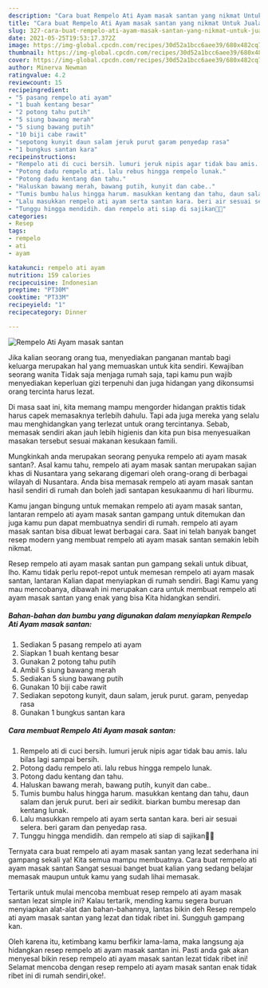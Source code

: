 ```yaml
---
description: "Cara buat Rempelo Ati Ayam masak santan yang nikmat Untuk Jualan"
title: "Cara buat Rempelo Ati Ayam masak santan yang nikmat Untuk Jualan"
slug: 327-cara-buat-rempelo-ati-ayam-masak-santan-yang-nikmat-untuk-jualan
date: 2021-05-25T19:53:17.372Z
image: https://img-global.cpcdn.com/recipes/30d52a1bcc6aee39/680x482cq70/rempelo-ati-ayam-masak-santan-foto-resep-utama.jpg
thumbnail: https://img-global.cpcdn.com/recipes/30d52a1bcc6aee39/680x482cq70/rempelo-ati-ayam-masak-santan-foto-resep-utama.jpg
cover: https://img-global.cpcdn.com/recipes/30d52a1bcc6aee39/680x482cq70/rempelo-ati-ayam-masak-santan-foto-resep-utama.jpg
author: Minerva Newman
ratingvalue: 4.2
reviewcount: 15
recipeingredient:
- "5 pasang rempelo ati ayam"
- "1 buah kentang besar"
- "2 potong tahu putih"
- "5 siung bawang merah"
- "5 siung bawang putih"
- "10 biji cabe rawit"
- "sepotong kunyit daun salam jeruk purut garam penyedap rasa"
- "1 bungkus santan kara"
recipeinstructions:
- "Rempelo ati di cuci bersih. lumuri jeruk nipis agar tidak bau amis. lalu bilas lagi sampai bersih."
- "Potong dadu rempelo ati. lalu rebus hingga rempelo lunak."
- "Potong dadu kentang dan tahu."
- "Haluskan bawang merah, bawang putih, kunyit dan cabe.."
- "Tumis bumbu halus hingga harum. masukkan kentang dan tahu, daun salam dan jeruk purut. beri air sedikit. biarkan bumbu meresap dan kentang lunak."
- "Lalu masukkan rempelo ati ayam serta santan kara. beri air sesuai selera. beri garam dan penyedap rasa."
- "Tunggu hingga mendidih. dan rempelo ati siap di sajikan💜💜"
categories:
- Resep
tags:
- rempelo
- ati
- ayam

katakunci: rempelo ati ayam 
nutrition: 159 calories
recipecuisine: Indonesian
preptime: "PT30M"
cooktime: "PT33M"
recipeyield: "1"
recipecategory: Dinner

---
```



![Rempelo Ati Ayam masak santan](https://img-global.cpcdn.com/recipes/30d52a1bcc6aee39/680x482cq70/rempelo-ati-ayam-masak-santan-foto-resep-utama.jpg)

Jika kalian seorang orang tua, menyediakan panganan mantab bagi keluarga merupakan hal yang memuaskan untuk kita sendiri. Kewajiban seorang  wanita Tidak saja menjaga rumah saja, tapi kamu pun wajib menyediakan keperluan gizi terpenuhi dan juga hidangan yang dikonsumsi orang tercinta harus lezat.

Di masa  saat ini, kita memang mampu mengorder hidangan praktis tidak harus capek memasaknya terlebih dahulu. Tapi ada juga mereka yang selalu mau menghidangkan yang terlezat untuk orang tercintanya. Sebab, memasak sendiri akan jauh lebih higienis dan kita pun bisa menyesuaikan masakan tersebut sesuai makanan kesukaan famili. 



Mungkinkah anda merupakan seorang penyuka rempelo ati ayam masak santan?. Asal kamu tahu, rempelo ati ayam masak santan merupakan sajian khas di Nusantara yang sekarang digemari oleh orang-orang di berbagai wilayah di Nusantara. Anda bisa memasak rempelo ati ayam masak santan hasil sendiri di rumah dan boleh jadi santapan kesukaanmu di hari liburmu.

Kamu jangan bingung untuk memakan rempelo ati ayam masak santan, lantaran rempelo ati ayam masak santan gampang untuk ditemukan dan juga kamu pun dapat membuatnya sendiri di rumah. rempelo ati ayam masak santan bisa dibuat lewat berbagai cara. Saat ini telah banyak banget resep modern yang membuat rempelo ati ayam masak santan semakin lebih nikmat.

Resep rempelo ati ayam masak santan pun gampang sekali untuk dibuat, lho. Kamu tidak perlu repot-repot untuk memesan rempelo ati ayam masak santan, lantaran Kalian dapat menyiapkan di rumah sendiri. Bagi Kamu yang mau mencobanya, dibawah ini merupakan cara untuk membuat rempelo ati ayam masak santan yang enak yang bisa Kita hidangkan sendiri.

<!--inarticleads1-->

##### Bahan-bahan dan bumbu yang digunakan dalam menyiapkan Rempelo Ati Ayam masak santan:

1. Sediakan 5 pasang rempelo ati ayam
1. Siapkan 1 buah kentang besar
1. Gunakan 2 potong tahu putih
1. Ambil 5 siung bawang merah
1. Sediakan 5 siung bawang putih
1. Gunakan 10 biji cabe rawit
1. Sediakan sepotong kunyit, daun salam, jeruk purut. garam, penyedap rasa
1. Gunakan 1 bungkus santan kara




<!--inarticleads2-->

##### Cara membuat Rempelo Ati Ayam masak santan:

1. Rempelo ati di cuci bersih. lumuri jeruk nipis agar tidak bau amis. lalu bilas lagi sampai bersih.
1. Potong dadu rempelo ati. lalu rebus hingga rempelo lunak.
1. Potong dadu kentang dan tahu.
1. Haluskan bawang merah, bawang putih, kunyit dan cabe..
1. Tumis bumbu halus hingga harum. masukkan kentang dan tahu, daun salam dan jeruk purut. beri air sedikit. biarkan bumbu meresap dan kentang lunak.
1. Lalu masukkan rempelo ati ayam serta santan kara. beri air sesuai selera. beri garam dan penyedap rasa.
1. Tunggu hingga mendidih. dan rempelo ati siap di sajikan💜💜




Ternyata cara buat rempelo ati ayam masak santan yang lezat sederhana ini gampang sekali ya! Kita semua mampu membuatnya. Cara buat rempelo ati ayam masak santan Sangat sesuai banget buat kalian yang sedang belajar memasak maupun untuk kamu yang sudah lihai memasak.

Tertarik untuk mulai mencoba membuat resep rempelo ati ayam masak santan lezat simple ini? Kalau tertarik, mending kamu segera buruan menyiapkan alat-alat dan bahan-bahannya, lantas bikin deh Resep rempelo ati ayam masak santan yang lezat dan tidak ribet ini. Sungguh gampang kan. 

Oleh karena itu, ketimbang kamu berfikir lama-lama, maka langsung aja hidangkan resep rempelo ati ayam masak santan ini. Pasti anda gak akan menyesal bikin resep rempelo ati ayam masak santan lezat tidak ribet ini! Selamat mencoba dengan resep rempelo ati ayam masak santan enak tidak ribet ini di rumah sendiri,oke!.

